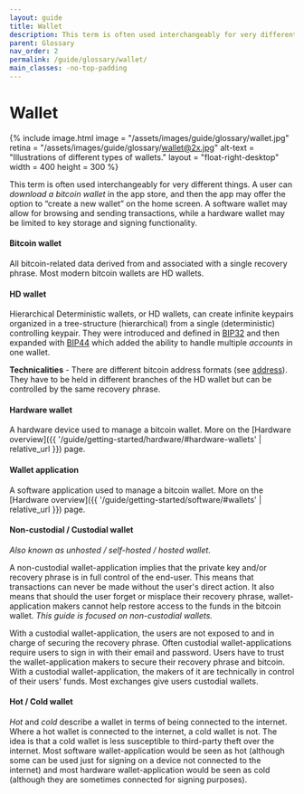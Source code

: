 ```yaml
---
layout: guide
title: Wallet
description: This term is often used interchangeably for very different things relating to Bitcoin key and fund management.
parent: Glossary
nav_order: 2
permalink: /guide/glossary/wallet/
main_classes: -no-top-padding
---
```


# Wallet

<div class="center">

{% include image.html
   image = "/assets/images/guide/glossary/wallet.jpg"
   retina = "/assets/images/guide/glossary/wallet@2x.jpg"
   alt-text = "Illustrations of different types of wallets."
   layout = "float-right-desktop"
   width = 400
   height = 300
%}

This term is often used interchangeably for very different things. A user can *download a bitcoin wallet* in the app store, and then the app may offer the option to “create a new wallet” on the home screen. A software wallet may allow for browsing and sending transactions, while a hardware wallet may be limited to key storage and signing functionality.

</div>

#### Bitcoin wallet

All bitcoin-related data derived from and associated with a single recovery phrase. Most modern bitcoin wallets are HD wallets.

#### HD wallet

Hierarchical Deterministic wallets, or HD wallets, can create infinite keypairs organized in a tree-structure (hierarchical) from a single (deterministic) controlling keypair. They were introduced and defined in [BIP32](https://github.com/bitcoin/bips/blob/master/bip-0032.mediawiki) and then expanded with [BIP44](https://github.com/bitcoin/bips/blob/master/bip-0044.mediawiki) which added the ability to handle multiple *accounts* in one wallet.

**Technicalities** - There are different bitcoin address formats (see [address](#address)). They have to be held in different branches of the HD wallet but can be controlled by the same recovery phrase.

#### Hardware wallet

A hardware device used to manage a bitcoin wallet. More on the [Hardware overview]({{ '/guide/getting-started/hardware/#hardware-wallets' | relative_url }}) page.

#### Wallet application

A software application used to manage a bitcoin wallet. More on the [Hardware overview]({{ '/guide/getting-started/software/#wallets' | relative_url }}) page.

#### Non-custodial / Custodial wallet

_Also known as unhosted / self-hosted / hosted wallet._

A non-custodial wallet-application implies that the private key and/or recovery phrase is in full control of the end-user. This means that transactions can never be made without the user's direct action. It also means that should the user forget or misplace their recovery phrase, wallet-application makers cannot help restore access to the funds in the bitcoin wallet. _This guide is focused on non-custodial wallets._

With a custodial wallet-application, the users are not exposed to and in charge of securing the recovery phrase. Often custodial wallet-applications require users to sign in with their email and password. Users have to trust the wallet-application makers to secure their recovery phrase and bitcoin. With a custodial wallet-application, the makers of it are technically in control of their users' funds. Most exchanges give users custodial wallets.

#### Hot / Cold wallet

*Hot* and *cold* describe a wallet in terms of being connected to the internet. Where a hot wallet is connected to the internet, a cold wallet is not. The idea is that a cold wallet is less susceptible to third-party theft over the internet. Most software wallet-application would be seen as hot (although some can be used just for signing on a device not connected to the internet) and most hardware wallet-application would be seen as cold (although they are sometimes connected for signing purposes).
